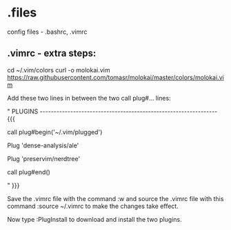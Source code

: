# .files
config files - .bashrc, .vimrc

## .vimrc - extra steps:

cd ~/.vim/colors
curl -o molokai.vim https://raw.githubusercontent.com/tomasr/molokai/master/colors/molokai.vim

Add these two lines in between the two call plug#... lines:

" PLUGINS ---------------------------------------------------------------- {{{

call plug#begin('~/.vim/plugged')


  Plug 'dense-analysis/ale'

  Plug 'preservim/nerdtree'


call plug#end()

" }}}

Save the .vimrc file with the command :w and source the .vimrc file with this command :source ~/.vimrc to make the changes take effect.

Now type :PlugInstall to download and install the two plugins.
